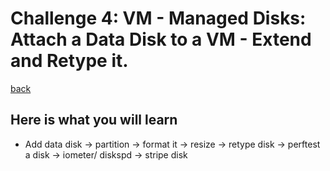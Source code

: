 # Challenge 4: VM - Managed Disks: Attach a Data Disk to a VM - Extend and Retype it.
[back](../../readme.md)  

## Here is what you will learn ##

- Add data disk -> partition -> format it -> resize -> retype disk 
   -> perftest a disk -> iometer/ diskspd -> stripe disk